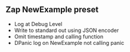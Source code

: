 ## Zap NewExample preset
  * Log at Debug Level
  * Write to standard out using JSON encoder
  * Omit timestamp and calling function
  * DPanic log on NewExample not calling panic